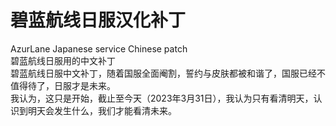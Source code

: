 # 碧蓝航线日服汉化补丁
AzurLane Japanese service Chinese patch  
碧蓝航线日服用的中文补丁  
碧蓝航线日服中文补丁，随着国服全面阉割，誓约与皮肤都被和谐了，国服已经不值得待了，日服才是未来。  
我认为，这只是开始，截止至今天（2023年3月31日），我认为只有看清明天，认识到明天会发生什么，我们才能看清未来。  
